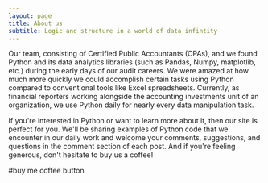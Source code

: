 ```yaml
---
layout: page
title: About us
subtitle: Logic and structure in a world of data infintity
---
```

Our team, consisting of Certified Public Accountants (CPAs), and we found Python and its data analytics libraries (such as Pandas, Numpy, matplotlib, etc.) during the early days of our audit careers. We were amazed at how much more quickly we could accomplish certain tasks using Python compared to conventional tools like Excel spreadsheets. Currently, as financial reporters working alongside the accounting investments unit of an organization, we use Python daily for nearly every data manipulation task.

If you're interested in Python or want to learn more about it, then our site is perfect for you. We'll be sharing examples of Python code that we encounter in our daily work and welcome your comments, suggestions, and questions in the comment section of each post. And if you're feeling generous, don't hesitate to buy us a coffee!


 #buy me coffee button
<script type="text/javascript" src="https://cdnjs.buymeacoffee.com/1.0.0/button.prod.min.js" data-name="bmc-button" data-slug="pandaudit" data-color="#FFDD00" data-emoji=""  data-font="Cookie" data-text="Buy me a coffee" data-outline-color="#000000" data-font-color="#000000" data-coffee-color="#ffffff" ></script>
